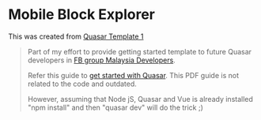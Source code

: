 # Mobile Block Explorer

This was created from [Quasar Template 1](https://github.com/HarisHashim/QuasarTemplate1)

> Part of my effort to provide getting started template to future Quasar developers in [FB group Malaysia Developers](www.facebook.com/groups/Devs.MY/).
>
> Refer this guide to [get started with Quasar](http://github.com/HarisHashim/Mentor-Coaching/blob/master/JS/Quasar/Quickly%20Quasar.pdf). This PDF guide is not related to the code and outdated.
>
> However, assuming that Node jS, Quasar and Vue is already installed "npm install" and then "quasar dev" will do the trick ;)
